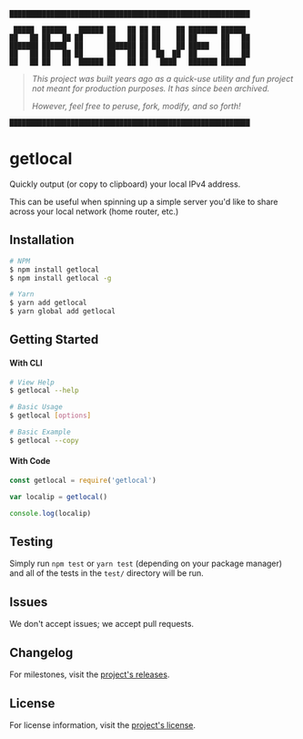 ```
███████████████████████████████████████████████████████████
```

```
 █████  ██████   ██████ ██   ██ ██ ██    ██ ███████ ██████  
██   ██ ██   ██ ██      ██   ██ ██ ██    ██ ██      ██   ██ 
███████ ██████  ██      ███████ ██ ██    ██ █████   ██   ██ 
██   ██ ██   ██ ██      ██   ██ ██  ██  ██  ██      ██   ██ 
██   ██ ██   ██  ██████ ██   ██ ██   ████   ███████ ██████  
```

> *This project was built years ago as a quick-use utility and fun project not meant for production purposes. It has since been archived.*
>
> *However, feel free to peruse, fork, modify, and so forth!*

```
███████████████████████████████████████████████████████████
```

# getlocal

Quickly output (or copy to clipboard) your local IPv4 address.

This can be useful when spinning up a simple server you'd like to share across your local network (home router, etc.)

## Installation

```bash
# NPM
$ npm install getlocal
$ npm install getlocal -g

# Yarn
$ yarn add getlocal
$ yarn global add getlocal
```

## Getting Started

#### With CLI

```bash
# View Help
$ getlocal --help

# Basic Usage
$ getlocal [options]

# Basic Example
$ getlocal --copy
```

#### With Code

```js
const getlocal = require('getlocal')

var localip = getlocal()

console.log(localip)
```

## Testing

Simply run `npm test` or `yarn test` (depending on your package manager) and all of the tests in the `test/` directory will be run.

## Issues

We don't accept issues; we accept pull requests.

## Changelog

For milestones, visit the [project's releases](https://github.com/alecmekarzel/getlocal/releases).

## License

For license information, visit the [project's license](https://github.com/alecmekarzel/getlocal/blob/master/LICENSE).
